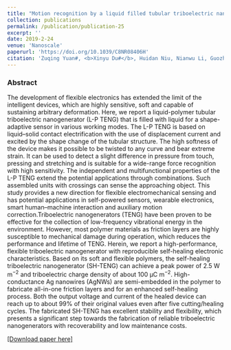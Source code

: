 ```yaml
---
title: "Motion recognition by a liquid filled tubular triboelectric nanogenerator"
collection: publications
permalink: /publication/publication-25
excerpt: ''
date: 2019-2-24
venue: 'Nanoscale'
paperurl: 'https://doi.org/10.1039/C8NR08406H'
citation: 'Zuqing Yuan#, <b>Xinyu Du#</b>, Huidan Niu, Nianwu Li, Guozhen Shen, Congju Li  and Zhong Lin Wang, "Motion recognition by a liquid filled tubular triboelectric nanogenerator", <b><i>Nanoscale</i> 11,</b> 495-503 (2019)'
---
```

### Abstract

The development of flexible electronics has extended the limit of the intelligent devices, which are highly sensitive, soft and capable of sustaining arbitrary deformation. Here, we report a liquid-polymer tubular triboelectric nanogenerator (L-P TENG) that is filled with liquid for a shape-adaptive sensor in various working modes. The L-P TENG is based on liquid–solid contact electrification with the use of displacement current and excited by the shape change of the tubular structure. The high softness of the device makes it possible to be twisted to any curve and bear extreme strain. It can be used to detect a slight difference in pressure from touch, pressing and stretching and is suitable for a wide-range force recognition with high sensitivity. The independent and multifunctional properties of the L-P TENG extend the potential applications through combinations. Such assembled units with crossings can sense the approaching object. This study provides a new direction for flexible electromechanical sensing and has potential applications in self-powered sensors, wearable electronics, smart human–machine interaction and auxiliary motion correction.Triboelectric nanogenerators (TENG) have been proven to be effective for the collection of low-frequency vibrational energy in the environment. However, most polymer materials as friction layers are highly susceptible to mechanical damage during operation, which reduces the performance and lifetime of TENG. Herein, we report a high-performance, flexible triboelectric nanogenerator with reproducible self-healing electronic characteristics. Based on its soft and flexible polymers, the self-healing triboelectric nanogenerator (SH-TENG) can achieve a peak power of 2.5 W m<sup>−2</sup> and triboelectric charge density of about 100 μC m<sup>−2</sup>. High-conductance Ag nanowires (AgNWs) are semi-embedded in the polymer to fabricate all-in-one friction layers and for an enhanced self-healing process. Both the output voltage and current of the healed device can reach up to about 99% of their original values even after five cutting/healing cycles. The fabricated SH-TENG has excellent stability and flexibility, which presents a significant step towards the fabrication of reliable triboelectric nanogenerators with recoverability and low maintenance costs.

 [[Download paper here]](https://doi.org/10.1039/C8NR08406H)